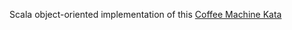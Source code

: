 Scala object-oriented implementation of this [Coffee Machine Kata](https://simcap.github.io/coffeemachine/)

